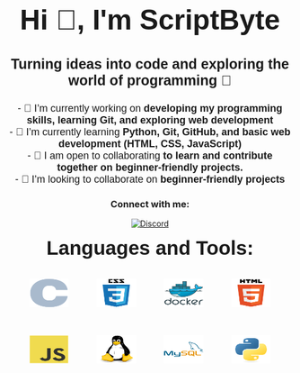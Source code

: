 <h1 align="center" style="font-family: Arial, sans-serif; font-size: 50px;">Hi 👋, I'm ScriptByte</h1>
<h3 align="center" style="font-family: Arial, sans-serif; font-size: 25px;">Turning ideas into code and exploring the world of programming 🌱</h3>

<p align="center" style="font-family: Arial, sans-serif; font-size: 18px;">
- 🔭 I’m currently working on <b>developing my programming skills, learning Git, and exploring web development</b><br>
- 🌱 I’m currently learning <b>Python, Git, GitHub, and basic web development (HTML, CSS, JavaScript)</b><br>
- 🤝 I am open to collaborating <b>to learn and contribute together on beginner-friendly projects.</b><br>
- 👯 I’m looking to collaborate on <b>beginner-friendly projects</b>
</p>

<h3 align="center" font-family: Copperplate, Papyrus, fantasy; font-size: 32px; margin-top:20px;">Connect with me:</h3>
<p align="center">
  <a href="https://discord.com/users/1209536155700174878" target="_blank">
    <img src="https://raw.githubusercontent.com/rahuldkjain/github-profile-readme-generator/master/src/images/icons/Social/discord.svg" alt="Discord" width="80" height="50" />
  </a>
</p>
<h3 align="center" style="font-family: Arial, sans-serif; font-size: 35px; margin-top:15px;">Languages and Tools:</h3>
<p align="center" style="display: flex; justify-content: center; flex-wrap: wrap; gap: 50px;">
  <img src="https://raw.githubusercontent.com/devicons/devicon/master/icons/c/c-original.svg" alt="c" width="70" height="50" />
  <img src="https://raw.githubusercontent.com/devicons/devicon/master/icons/css3/css3-original-wordmark.svg" alt="css3" width="70" height="50" />
  <img src="https://raw.githubusercontent.com/devicons/devicon/master/icons/docker/docker-original-wordmark.svg" alt="docker" width="70" height="50" />
  <img src="https://raw.githubusercontent.com/devicons/devicon/master/icons/html5/html5-original-wordmark.svg" alt="html5" width="70" height="50" />
  <img src="https://raw.githubusercontent.com/devicons/devicon/master/icons/javascript/javascript-original.svg" alt="javascript" width="70" height="50" />
  <img src="https://raw.githubusercontent.com/devicons/devicon/master/icons/linux/linux-original.svg" alt="linux" width="70" height="50" />
  <img src="https://raw.githubusercontent.com/devicons/devicon/master/icons/mysql/mysql-original-wordmark.svg" alt="mysql" width="70" height="50" />
  <img src="https://raw.githubusercontent.com/devicons/devicon/master/icons/python/python-original.svg" alt="python" width="70" height="50" />
</p>

</p>
